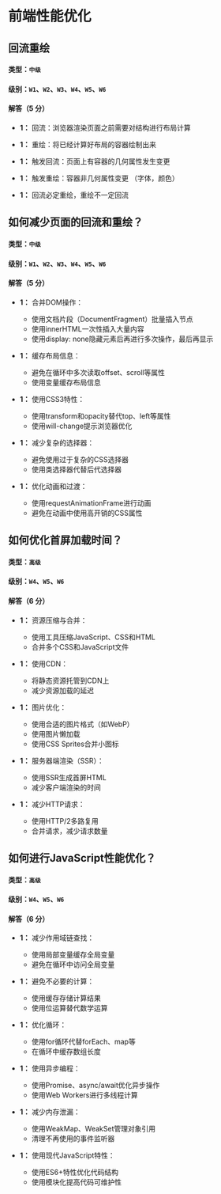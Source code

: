 # 前端性能优化

## 回流重绘

#### 类型：`中级`

#### 级别：`W1`、`W2`、`W3`、`W4`、`W5`、`W6`

#### 解答（5 分）

- **1：** 回流：浏览器渲染页面之前需要对结构进行布局计算
- **1：** 重绘：将已经计算好布局的容器绘制出来

- **1：** 触发回流：页面上有容器的几何属性发生变更
- **1：** 触发重绘：容器非几何属性变更 （字体，颜色）

- **1：** 回流必定重绘，重绘不一定回流

## 如何减少页面的回流和重绘？

#### 类型：`中级`

#### 级别：`W1`、`W2`、`W3`、`W4`、`W5`、`W6`

#### 解答（5 分）

- **1：** 合并DOM操作：
  + 使用文档片段（DocumentFragment）批量插入节点
  + 使用innerHTML一次性插入大量内容
  + 使用display: none隐藏元素后再进行多次操作，最后再显示

- **1：** 缓存布局信息：
  + 避免在循环中多次读取offset、scroll等属性
  + 使用变量缓存布局信息

- **1：** 使用CSS3特性：
  + 使用transform和opacity替代top、left等属性
  + 使用will-change提示浏览器优化

- **1：** 减少复杂的选择器：
  + 避免使用过于复杂的CSS选择器
  + 使用类选择器代替后代选择器

- **1：** 优化动画和过渡：
  + 使用requestAnimationFrame进行动画
  + 避免在动画中使用高开销的CSS属性

## 如何优化首屏加载时间？

#### 类型：`高级`

#### 级别：`W4`、`W5`、`W6`

#### 解答（6 分）

- **1：** 资源压缩与合并：
  + 使用工具压缩JavaScript、CSS和HTML
  + 合并多个CSS和JavaScript文件

- **1：** 使用CDN：
  + 将静态资源托管到CDN上
  + 减少资源加载的延迟

- **1：** 图片优化：
  + 使用合适的图片格式（如WebP）
  + 使用图片懒加载
  + 使用CSS Sprites合并小图标

- **1：** 服务器端渲染（SSR）：
  + 使用SSR生成首屏HTML
  + 减少客户端渲染的时间

- **1：** 减少HTTP请求：
  + 使用HTTP/2多路复用
  + 合并请求，减少请求数量

## 如何进行JavaScript性能优化？

#### 类型：`高级`

#### 级别：`W4`、`W5`、`W6`

#### 解答（6 分）

- **1：** 减少作用域链查找：
  + 使用局部变量缓存全局变量
  + 避免在循环中访问全局变量

- **1：** 避免不必要的计算：
  + 使用缓存存储计算结果
  + 使用位运算替代数学运算

- **1：** 优化循环：
  + 使用for循环代替forEach、map等
  + 在循环中缓存数组长度

- **1：** 使用异步编程：
  + 使用Promise、async/await优化异步操作
  + 使用Web Workers进行多线程计算

- **1：** 减少内存泄漏：
  + 使用WeakMap、WeakSet管理对象引用
  + 清理不再使用的事件监听器

- **1：** 使用现代JavaScript特性：
  + 使用ES6+特性优化代码结构
  + 使用模块化提高代码可维护性